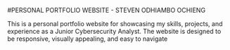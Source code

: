 #PERSONAL PORTFOLIO WEBSITE - STEVEN ODHIAMBO OCHIENG

This is a personal portfolio website for showcasing my skills, projects, and experience as a Junior Cybersecurity Analyst. The website is designed to be responsive, visually appealing, and easy to navigate
